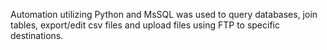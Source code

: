 Automation utilizing Python and MsSQL was used to query databases, join tables, export/edit csv files and upload files using FTP to specific destinations.

